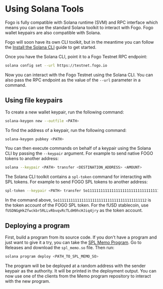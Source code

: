 # Using Solana Tools

Fogo is fully compatible with Solana runtime (SVM) and RPC interface which means you can use the standard Solana toolkit to interact with Fogo. Fogo wallet keypairs are also compatible with Solana.

Fogo will soon have its own CLI toolkit, but in the meantime you can follow the [Install the Solana CLI](https://docs.anza.xyz/cli/install) guide to get started.

Once you have the Solana CLI, point it to a Fogo Testnet RPC endpoint:

```bash
solana config set --url https://testnet.fogo.io
```

Now you can interact with the Fogo Testnet using the Solana CLI. You can also pass the RPC endpoint as the value of the `--url` parameter in a command.

## Using file keypairs

To create a new wallet keypair, run the following command:

```bash
solana-keygen new --outfile <PATH>
```

To find the address of a keypair, run the following command:

```bash
solana-keygen pubkey <PATH>
```

You can then execute commands on behalf of a keypair using the Solana CLI by passing the `--keypair` argument. For example to send native FOGO tokens to another address:

```bash
solana --keypair <PATH> transfer <DESTINATION_ADDRESS> <AMOUNT>
```

The Solana CLI toolkit contains a `spl-token` command for interacting with SPL tokens. For example to send FOGO SPL tokens to another address:

```bash
spl-token --keypair <PATH> transfer So11111111111111111111111111111111111111112 <DESTINATION_ADDRESS> <AMOUNT>
```

In the command above, `So11111111111111111111111111111111111111112` is the token account of the FOGO SPL token. For the fUSD stablecoin, use `fUSDNGgHkZfwckbr5RLLvRbvqvRcTLdH9hcHJiq4jry` as the token account.

## Deploying a program

First, build a program from its source code. If you don't have a program and just want to give it a try, you can take the [SPL Memo Program](https://github.com/solana-program/memo). Go to Releases and download the `spl_memo.so` file. Then run:

```bash
solana program deploy <PATH_TO_SPL_MEMO_SO>
```

The program will be be deployed at a random address with the sender keypair as the authority. It will be printed in the deployment output. You can now use one of the clients from the Memo program repository to interact with the new program.
